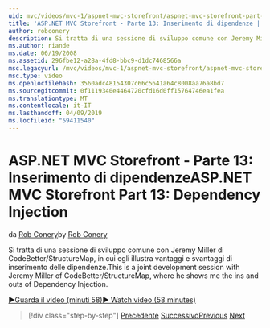 ```yaml
---
uid: mvc/videos/mvc-1/aspnet-mvc-storefront/aspnet-mvc-storefront-part-13-dependency-injection
title: 'ASP.NET MVC Storefront - Parte 13: Inserimento di dipendenze | Microsoft Docs'
author: robconery
description: Si tratta di una sessione di sviluppo comune con Jeremy Miller di CodeBetter/StructureMap, in cui egli illustra vantaggi e svantaggi di inserimento delle dipendenze.
ms.author: riande
ms.date: 06/19/2008
ms.assetid: 296fbe12-a28a-4fd8-bbc9-d1dc7468566a
msc.legacyurl: /mvc/videos/mvc-1/aspnet-mvc-storefront/aspnet-mvc-storefront-part-13-dependency-injection
msc.type: video
ms.openlocfilehash: 3560adc48154307c66c5641a64c8008aa76a8bd7
ms.sourcegitcommit: 0f1119340e4464720cfd16d0ff15764746ea1fea
ms.translationtype: MT
ms.contentlocale: it-IT
ms.lasthandoff: 04/09/2019
ms.locfileid: "59411540"
---
```

# <a name="aspnet-mvc-storefront-part-13-dependency-injection"></a><span data-ttu-id="f5ccb-103">ASP.NET MVC Storefront - Parte 13: Inserimento di dipendenze</span><span class="sxs-lookup"><span data-stu-id="f5ccb-103">ASP.NET MVC Storefront Part 13: Dependency Injection</span></span>

<span data-ttu-id="f5ccb-104">da [Rob Conery](https://github.com/robconery)</span><span class="sxs-lookup"><span data-stu-id="f5ccb-104">by [Rob Conery](https://github.com/robconery)</span></span>

<span data-ttu-id="f5ccb-105">Si tratta di una sessione di sviluppo comune con Jeremy Miller di CodeBetter/StructureMap, in cui egli illustra vantaggi e svantaggi di inserimento delle dipendenze.</span><span class="sxs-lookup"><span data-stu-id="f5ccb-105">This is a joint development session with Jeremy Miller of CodeBetter/StructureMap, where he shows me the ins and outs of Dependency Injection.</span></span>

[<span data-ttu-id="f5ccb-106">&#9654;Guarda il video (minuti 58)</span><span class="sxs-lookup"><span data-stu-id="f5ccb-106">&#9654; Watch video (58 minutes)</span></span>](https://channel9.msdn.com/Blogs/ASP-NET-Site-Videos/aspnet-mvc-storefront-part-13-dependency-injection)

> [!div class="step-by-step"]
> <span data-ttu-id="f5ccb-107">[Precedente](aspnet-mvc-storefront-part-12-mocking.md)
> [Successivo](aspnet-mvc-storefront-part-14-rich-client-interaction.md)</span><span class="sxs-lookup"><span data-stu-id="f5ccb-107">[Previous](aspnet-mvc-storefront-part-12-mocking.md)
[Next](aspnet-mvc-storefront-part-14-rich-client-interaction.md)</span></span>
